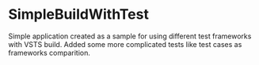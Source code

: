 # SimpleBuildWithTest
Simple application created as a sample for using different test frameworks with VSTS build.
Added some more complicated tests like test cases as frameworks comparition.